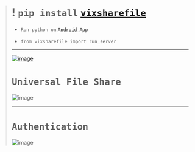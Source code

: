 ># ! `pip install` [`vixsharefile`](https://pypi.org/project/vixsharefile/)
>
>- `Run python on` [`Android App`](https://play.google.com/store/apps/details?id=ru.iiec.pydroid3&hl=en_IN&gl=US)
>
>- `from vixsharefile import run_server`
>
>--------------------
>
>[![image](https://user-images.githubusercontent.com/50515418/233547475-14144cef-1fab-48b1-ad47-7ad1b8153560.png)](https://pypi.org/project/vixsharefile/)
>
># `Universal File Share`
>
>![image](https://user-images.githubusercontent.com/50515418/233539871-2e97f9d5-d5f2-43c3-b610-f86f00d6b271.png)
>
> -------------------------
>
># `Authentication`
>
>![image](https://user-images.githubusercontent.com/50515418/233540393-ab3f456c-17a4-4825-a567-8f551f3953d8.png)
>
